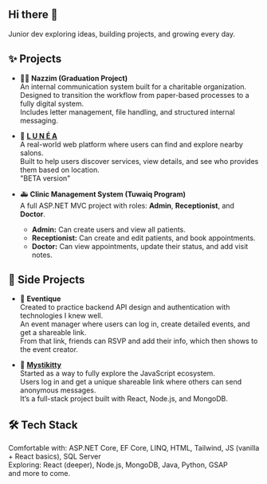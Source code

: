 ## Hi there 👋  
Junior dev exploring ideas, building projects, and growing every day.

## ✨ Projects

- 👨‍🎓 **Nazzim (Graduation Project)**  
  An internal communication system built for a charitable organization.  
  Designed to transition the workflow from paper-based processes to a fully digital system.  
  Includes letter management, file handling, and structured internal messaging.

- 💆 **[L U N É A](https://lunea-sa.com)**  
  A real-world web platform where users can find and explore nearby salons.  
  Built to help users discover services, view details, and see who provides them based on location.  
  "BETA version"

- 🚑 **Clinic Management System (Tuwaiq Program)**  
  A full ASP.NET MVC project with roles: **Admin**, **Receptionist**, and **Doctor**.

  - **Admin:** Can create users and view all patients.  
  - **Receptionist:** Can create and edit patients, and book appointments.  
  - **Doctor:** Can view appointments, update their status, and add visit notes.


## 🧪 Side Projects

- 🎉 **Eventique**  
  Created to practice backend API design and authentication with technologies I knew well.  
  An event manager where users can log in, create detailed events, and get a shareable link.  
  From that link, friends can RSVP and add their info, which then shows to the event creator.

- 🐾 **[Mystikitty](https://mystikitty.nightstars.space)**  
  Started as a way to fully explore the JavaScript ecosystem.  
  Users log in and get a unique shareable link where others can send anonymous messages.  
  It’s a full-stack project built with React, Node.js, and MongoDB.




## 🛠 Tech Stack

Comfortable with: ASP.NET Core, EF Core, LINQ, HTML, Tailwind, JS (vanilla + React basics), SQL Server  
Exploring: React (deeper), Node.js, MongoDB, Java, Python, GSAP  
and more to come.
